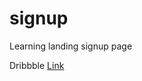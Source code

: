 signup
=====

Learning landing signup page

Dribbble [Link](https://dribbble.com/shots/3619077-Sign-Up-Form-Daily-UI-001)
